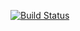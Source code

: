 [![Build Status](https://travis-ci.org/sadoubalde-esa/projetshiny.svg?branch=master)](https://travis-ci.org/sadoubalde-esa/projetshiny)
